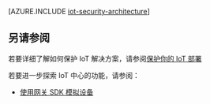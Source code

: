 <properties
 pageTitle="IoT 安全体系结构 | Azure"
 description="IoT 安全体系结构指导原则和注意事项（包括威胁模型）"
 services="iot-hub"
 documentationCenter=""
 authors="YuriDio"
 manager="timlt"
 editor=""/>

<tags
 ms.service="iot-hub"
 ms.devlang="na"
 ms.topic="article"
 ms.tgt_pltfrm="na"
 ms.workload="na"
 ms.date="10/17/2016"
 wacn.date="01/13/2017"
 ms.author="yurid"/>
 
[AZURE.INCLUDE [iot-security-architecture](../../includes/iot-security-architecture.md)]


## 另请参阅

若要详细了解如何保护 IoT 解决方案，请参阅[保护你的 IoT 部署][lnk-security-deployment]

若要进一步探索 IoT 中心的功能，请参阅：

- [使用网关 SDK 模拟设备][lnk-gateway]

[lnk-security-deployment]: /documentation/articles/iot-hub-security-deployment/

[lnk-gateway]: /documentation/articles/iot-hub-linux-gateway-sdk-simulated-device/

<!---HONumber=Mooncake_0109_2017-->
<!--Update_Description:update wording-->